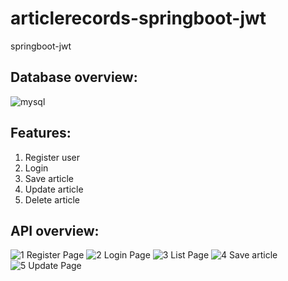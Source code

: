 # articlerecords-springboot-jwt
springboot-jwt

## Database overview:
![mysql](https://user-images.githubusercontent.com/105952128/232654617-33d5c8ef-b62e-4b5e-adee-22f8b53606e0.png)

## Features:
1. Register user
2. Login
3. Save article
4. Update article
5. Delete article

## API overview:
![1  Register Page](https://user-images.githubusercontent.com/105952128/232654976-e85b1d5c-36b7-4b28-8b98-66cfcca2f2b9.png)
![2  Login Page](https://user-images.githubusercontent.com/105952128/232655028-db38d2b5-1d93-4b54-bf63-ff0fd1dddc5a.png)
![3  List Page](https://user-images.githubusercontent.com/105952128/232655178-3cccc4b1-ca73-4bb0-9994-c5987ae0e58a.png)
![4  Save article](https://user-images.githubusercontent.com/105952128/232655213-539846c9-c775-4d3b-abed-a34223267551.png)
![5  Update Page](https://user-images.githubusercontent.com/105952128/232655224-dc5425a2-cd11-4c99-b412-c467ffdefdf4.png)

